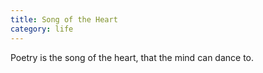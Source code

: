 ```yaml
---
title: Song of the Heart
category: life
---
```


Poetry
is the song
of the heart,
that the mind
can dance to.
